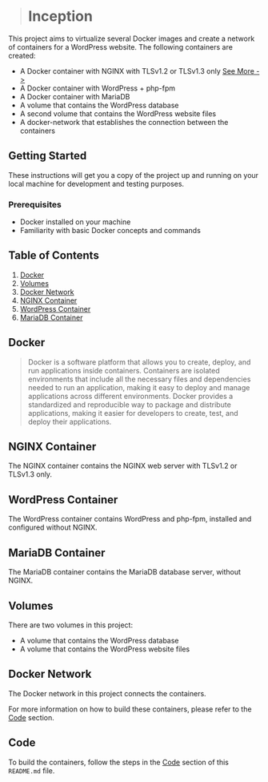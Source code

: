 > # Inception

This project aims to virtualize several Docker images and create a network of containers for a WordPress website. The following containers are created:

* A Docker container with NGINX with TLSv1.2 or TLSv1.3 only [See More -&gt;](#nginx-container)
* A Docker container with WordPress + php-fpm
* A Docker container with MariaDB
* A volume that contains the WordPress database
* A second volume that contains the WordPress website files
* A docker-network that establishes the connection between the containers

## Getting Started

These instructions will get you a copy of the project up and running on your local machine for development and testing purposes.

### Prerequisites

* Docker installed on your machine
* Familiarity with basic Docker concepts and commands

## Table of Contents

1. [Docker](#Docker)
1. [Volumes](#volumes)
1. [Docker Network](#docker-network)
1. [NGINX Container](#nginx-container)
1. [WordPress Container](#wordpress-container)
1. [MariaDB Container](#mariadb-container)











































































## Docker

> Docker is a software platform that allows you to create, deploy, and run applications inside containers. Containers are isolated environments that include all the necessary files and dependencies needed to run an application, making it easy to deploy and manage applications across different environments. Docker provides a standardized and reproducible way to package and distribute applications, making it easier for developers to create, test, and deploy their applications.

## NGINX Container

The NGINX container contains the NGINX web server with TLSv1.2 or TLSv1.3 only.

## WordPress Container

The WordPress container contains WordPress and php-fpm, installed and configured without NGINX.

## MariaDB Container

The MariaDB container contains the MariaDB database server, without NGINX.

## Volumes

There are two volumes in this project:

- A volume that contains the WordPress database
- A volume that contains the WordPress website files

## Docker Network

The Docker network in this project connects the containers.

For more information on how to build these containers, please refer to the [Code](#code) section.

## Code

To build the containers, follow the steps in the [Code](#code) section of this `README.md` file.

